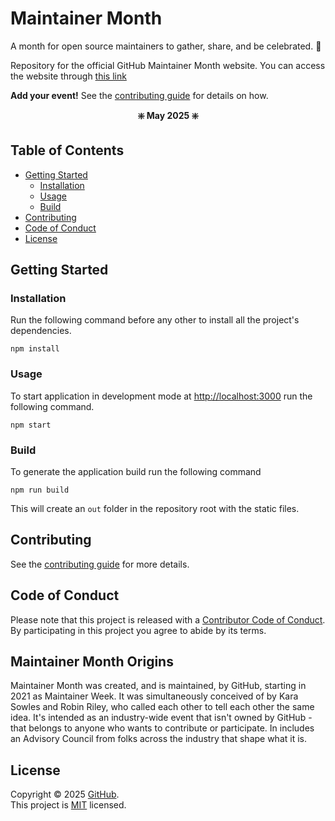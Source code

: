 # Maintainer Month

A month for open source maintainers to gather, share, and be celebrated. 🥳

Repository for the official GitHub Maintainer Month website. You can access the website through [this link](https://maintainermonth.github.com/)

**Add your event!** See the [contributing guide](CONTRIBUTING.md) for details on how.

**<p align="center"> ❇️ May 2025 ❇️ </p>**

## Table of Contents

- [Getting Started](#getting-started)
  - [Installation](#installation)
  - [Usage](#usage)
  - [Build](#build)
- [Contributing](#contributing)
- [Code of Conduct](#code-of-conduct)
- [License](#license)

## Getting Started

### Installation

Run the following command before any other to install all the project's dependencies.

```
npm install
```

### Usage

To start application in development mode at [http://localhost:3000](http://localhost:3000) run the following command.

```
npm start
```

### Build

To generate the application build run the following command

```
npm run build
```

This will create an `out` folder in the repository root with the static files.

## Contributing

See the [contributing guide](CONTRIBUTING.md) for more details.

## Code of Conduct

Please note that this project is released with a [Contributor Code of Conduct](CODE_OF_CONDUCT.md). By participating in this project you agree to abide by its terms.

## Maintainer Month Origins

Maintainer Month was created, and is maintained, by GitHub, starting in 2021 as Maintainer Week. It was simultaneously conceived of by Kara Sowles and Robin Riley, who called each other to tell each other the same idea. It's intended as an industry-wide event that isn't owned by GitHub - that belongs to anyone who wants to contribute or participate. In includes an Advisory Council from folks across the industry that shape what it is.

## License

Copyright © 2025 [GitHub](https://github.com/github).<br />
This project is [MIT](LICENSE) licensed.
